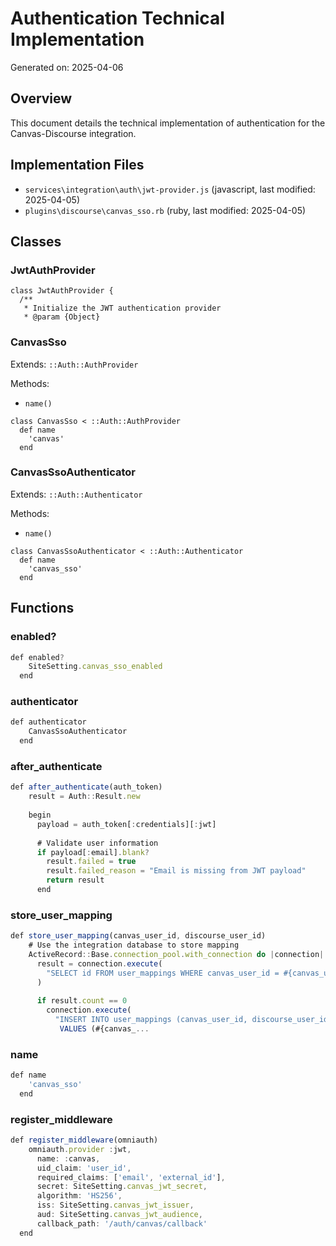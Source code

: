 # Authentication Technical Implementation

Generated on: 2025-04-06

## Overview

This document details the technical implementation of authentication for the Canvas-Discourse integration.

## Implementation Files

- `services\integration\auth\jwt-provider.js` (javascript, last modified: 2025-04-05)
- `plugins\discourse\canvas_sso.rb` (ruby, last modified: 2025-04-05)

## Classes

### JwtAuthProvider

```undefined
class JwtAuthProvider {
  /**
   * Initialize the JWT authentication provider
   * @param {Object}
```

### CanvasSso

Extends: `::Auth::AuthProvider`

Methods:

- `name()`

```undefined
class CanvasSso < ::Auth::AuthProvider
  def name
    'canvas'
  end
```

### CanvasSsoAuthenticator

Extends: `::Auth::Authenticator`

Methods:

- `name()`

```undefined
class CanvasSsoAuthenticator < ::Auth::Authenticator
  def name
    'canvas_sso'
  end
```


## Functions

### enabled?

```javascript
def enabled?
    SiteSetting.canvas_sso_enabled
  end
```

### authenticator

```javascript
def authenticator
    CanvasSsoAuthenticator
  end
```

### after_authenticate

```javascript
def after_authenticate(auth_token)
    result = Auth::Result.new
    
    begin
      payload = auth_token[:credentials][:jwt]
      
      # Validate user information
      if payload[:email].blank?
        result.failed = true
        result.failed_reason = "Email is missing from JWT payload"
        return result
      end
```

### store_user_mapping

```javascript
def store_user_mapping(canvas_user_id, discourse_user_id)
    # Use the integration database to store mapping
    ActiveRecord::Base.connection_pool.with_connection do |connection|
      result = connection.execute(
        "SELECT id FROM user_mappings WHERE canvas_user_id = #{canvas_user_id}"
      )
      
      if result.count == 0
        connection.execute(
          "INSERT INTO user_mappings (canvas_user_id, discourse_user_id, status, last_sync_at) 
           VALUES (#{canvas_...
```

### name

```javascript
def name
    'canvas_sso'
  end
```

### register_middleware

```javascript
def register_middleware(omniauth)
    omniauth.provider :jwt,
      name: :canvas,
      uid_claim: 'user_id',
      required_claims: ['email', 'external_id'],
      secret: SiteSetting.canvas_jwt_secret,
      algorithm: 'HS256',
      iss: SiteSetting.canvas_jwt_issuer,
      aud: SiteSetting.canvas_jwt_audience,
      callback_path: '/auth/canvas/callback'
  end
```

